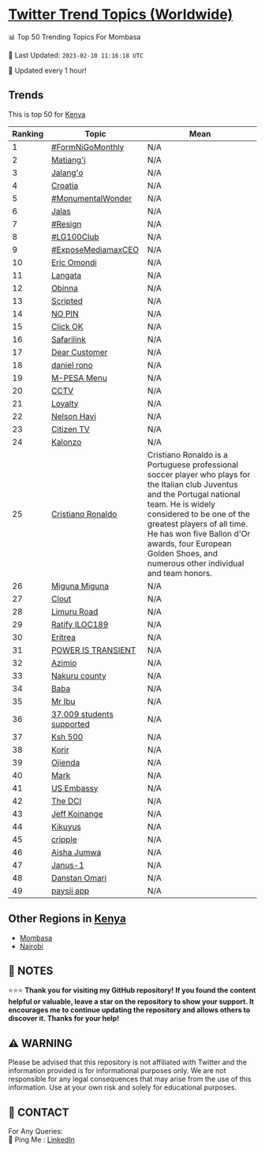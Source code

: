[Twitter Trend Topics (Worldwide)](https://github.com/ErcinDedeoglu/Twitter-Trend-Topics)
==========


📊 Top 50 Trending Topics For Mombasa

📆 Last Updated: `2023-02-10 11:16:18 UTC`

🔧 Updated every 1 hour!


## Trends

This is top 50 for [Kenya](</Kenya>)

| Ranking | Topic | Mean |
| ------- | ------------ | ------------ |
| 1 | [#FormNiGoMonthly](http://twitter.com/search?q=%23FormNiGoMonthly) | N/A |
| 2 | [Matiang'i](http://twitter.com/search?q=Matiang%27i) | N/A |
| 3 | [Jalang'o](http://twitter.com/search?q=Jalang%27o) | N/A |
| 4 | [Croatia](http://twitter.com/search?q=Croatia) | N/A |
| 5 | [#MonumentalWonder](http://twitter.com/search?q=%23MonumentalWonder) | N/A |
| 6 | [Jalas](http://twitter.com/search?q=Jalas) | N/A |
| 7 | [#Resign](http://twitter.com/search?q=%23Resign) | N/A |
| 8 | [#LG100Club](http://twitter.com/search?q=%23LG100Club) | N/A |
| 9 | [#ExposeMediamaxCEO](http://twitter.com/search?q=%23ExposeMediamaxCEO) | N/A |
| 10 | [Eric Omondi](http://twitter.com/search?q=Eric+Omondi) | N/A |
| 11 | [Langata](http://twitter.com/search?q=Langata) | N/A |
| 12 | [Obinna](http://twitter.com/search?q=Obinna) | N/A |
| 13 | [Scripted](http://twitter.com/search?q=Scripted) | N/A |
| 14 | [NO PIN](http://twitter.com/search?q=NO+PIN) | N/A |
| 15 | [Click OK](http://twitter.com/search?q=Click+OK) | N/A |
| 16 | [Safarilink](http://twitter.com/search?q=Safarilink) | N/A |
| 17 | [Dear Customer](http://twitter.com/search?q=Dear+Customer) | N/A |
| 18 | [daniel rono](http://twitter.com/search?q=daniel+rono) | N/A |
| 19 | [M-PESA Menu](http://twitter.com/search?q=M-PESA+Menu) | N/A |
| 20 | [CCTV](http://twitter.com/search?q=CCTV) | N/A |
| 21 | [Loyalty](http://twitter.com/search?q=Loyalty) | N/A |
| 22 | [Nelson Havi](http://twitter.com/search?q=Nelson+Havi) | N/A |
| 23 | [Citizen TV](http://twitter.com/search?q=Citizen+TV) | N/A |
| 24 | [Kalonzo](http://twitter.com/search?q=Kalonzo) | N/A |
| 25 | [Cristiano Ronaldo](http://twitter.com/search?q=Cristiano+Ronaldo) | Cristiano Ronaldo is a Portuguese professional soccer player who plays for the Italian club Juventus and the Portugal national team. He is widely considered to be one of the greatest players of all time. He has won five Ballon d'Or awards, four European Golden Shoes, and numerous other individual and team honors. |
| 26 | [Miguna Miguna](http://twitter.com/search?q=Miguna+Miguna) | N/A |
| 27 | [Clout](http://twitter.com/search?q=Clout) | N/A |
| 28 | [Limuru Road](http://twitter.com/search?q=Limuru+Road) | N/A |
| 29 | [Ratify  ILOC189](http://twitter.com/search?q=Ratify++ILOC189) | N/A |
| 30 | [Eritrea](http://twitter.com/search?q=Eritrea) | N/A |
| 31 | [POWER IS TRANSIENT](http://twitter.com/search?q=POWER+IS+TRANSIENT) | N/A |
| 32 | [Azimio](http://twitter.com/search?q=Azimio) | N/A |
| 33 | [Nakuru county](http://twitter.com/search?q=Nakuru+county) | N/A |
| 34 | [Baba](http://twitter.com/search?q=Baba) | N/A |
| 35 | [Mr Ibu](http://twitter.com/search?q=Mr+Ibu) | N/A |
| 36 | [37,009 students supported](http://twitter.com/search?q=37%2c009+students+supported) | N/A |
| 37 | [Ksh 500](http://twitter.com/search?q=Ksh+500) | N/A |
| 38 | [Korir](http://twitter.com/search?q=Korir) | N/A |
| 39 | [Ojienda](http://twitter.com/search?q=Ojienda) | N/A |
| 40 | [Mark](http://twitter.com/search?q=Mark) | N/A |
| 41 | [US Embassy](http://twitter.com/search?q=US+Embassy) | N/A |
| 42 | [The DCI](http://twitter.com/search?q=The+DCI) | N/A |
| 43 | [Jeff Koinange](http://twitter.com/search?q=Jeff+Koinange) | N/A |
| 44 | [Kikuyus](http://twitter.com/search?q=Kikuyus) | N/A |
| 45 | [cripple](http://twitter.com/search?q=cripple) | N/A |
| 46 | [Aisha Jumwa](http://twitter.com/search?q=Aisha+Jumwa) | N/A |
| 47 | [Janus-1](http://twitter.com/search?q=Janus-1) | N/A |
| 48 | [Danstan Omari](http://twitter.com/search?q=Danstan+Omari) | N/A |
| 49 | [paysii app](http://twitter.com/search?q=paysii+app) | N/A |



## Other Regions in [Kenya](</Kenya>)

* [Mombasa](</Kenya/Mombasa.md>)
* [Nairobi](</Kenya/Nairobi.md>)



## 📝 NOTES

⭐⭐⭐ **Thank you for visiting my GitHub repository! If you found the content helpful or valuable, leave a star on the repository to show your support. It encourages me to continue updating the repository and allows others to discover it. Thanks for your help!**


## ⚠️ WARNING

Please be advised that this repository is not affiliated with Twitter and the information provided is for informational purposes only. We are not responsible for any legal consequences that may arise from the use of this information. Use at your own risk and solely for educational purposes.


## 📨 CONTACT

 For Any Queries:  
            🏓 Ping Me : [LinkedIn](https://www.linkedin.com/in/ercindedeoglu/)
